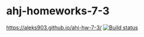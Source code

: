 # ahj-homeworks-7-3
https://aleks903.github.io/ahj-hw-7-3/
[![Build status](https://ci.appveyor.com/api/projects/status/y5n2l332dcxlvabr?svg=true)](https://ci.appveyor.com/project/aleks903/ahj-hw-7-3)
